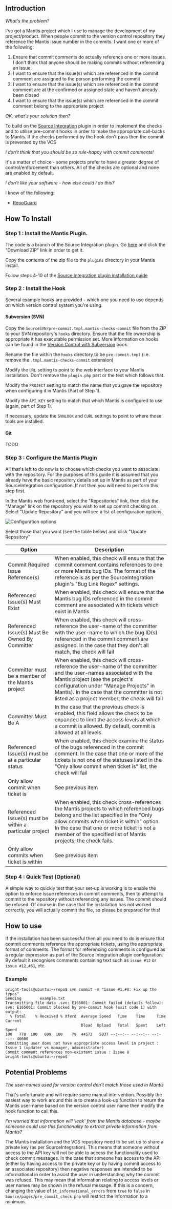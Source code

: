 ## Introduction

*What's the problem?*

I've got a Mantis project which I use to manage the development of my project/product.  When people commit to the version control repository they reference the Mantis issue number in the commits.
I want one or more of the following:

1. Ensure that commit comments do actually reference one or more issues.  I don't think that anyone should be making commits without referencing an issue.
1. I want to ensure that the issue(s) which are referenced in the commit comment are assigned to the person performing the commit
1. I want to ensure that the issue(s) which are referenced in the commit comment are at the confirmed or assigned state and haven't already been closed
1. I want to ensure that the issue(s) which are referenced in the commit comment belong to the appropriate project

*OK, what's your solution then?*

To build on the [Source
Integration](https://github.com/mantisbt-plugins/source-integration) plugin in
order to implement the checks and to utilise pre-commit hooks in order to make
the appropriate call-backs to Mantis.  If the checks performed by the hook don't
pass then the commit is prevented by the VCS

*I don't think that you should be so rule-happy with commit comments!*

It's a matter of choice - some projects prefer to have a greater degree of control/enforcement than others.  All of the checks are optional and none are enabled by default.

*I don't like your software - how else could I do this?*

I know of the following:

- [RepoGuard](http://repoguard.tigris.org/)

## How To Install

### Step 1 : Install the Mantis Plugin.

The code is a branch of the Source Integration plugin.  Go [here](https://github.com/bright-tools/source-integration) and click the "Download ZIP" link in order to get it.

Copy the contents of the zip file to the `plugins` directory in your Mantis install.

Follow steps 4-10 of the [Source Integration plugin installation guide](https://github.com/mantisbt-plugins/source-integration/blob/master/README.md) 

### Step 2 : Install the Hook

Several example hooks are provided - which one you need to use depends on which version control system you're using.

#### Subversion (SVN)

Copy the `SourceSVN/pre-commit.tmpl.mantis-checks-commit` file from the ZIP to your SVN repository's `hooks` directory.  Ensure that the file ownership is appropriate it has executable permission set.  More information on hooks can be found in the [Version Control with Subversion](http://svnbook.red-bean.com/en/1.7/svn-book.html#svn.reposadmin.create.hooks) book.

Rename the file within the `hooks` directory to be `pre-commit.tmpl` (i.e. remove the `.tmpl.mantis-checks-commit` extension)

Modify the `URL` setting to point to the web interface to your Mantis installation.  Don't remove the `plugin.php` part or the text which follows that.

Modify the `PROJECT` setting to match the name that you gave the repository when configuring it in Mantis (Part of Step 1).

Modify the `API_KEY` setting to match that which Mantis is configured to use (again, part of Step 1).

If necessary, update the `SVNLOOK` and `CURL` settings to point to where those tools are installed.

#### Git

TODO

### Step 3 : Configure the Mantis Plugin

All that's left to do now is to choose which checks you want to associate with
the repository.  For the purposes of this guide it is assumed that you already
have the basic repository details set up in Mantis as part of your
SourceIntegration configuration.  If not then you will need to perform this step
first.

In the Mantis web front-end, select the "Repositories" link, then click the
"Manage" link on the repository you wish to set up commit checking on.  Select
"Update Repository" and you will see a list of configuration options.  

![Configuration options](docimgs/configure_checks.png)

Select those that you want (see the table below) and click "Update Repository"


| Option | Description |
|------------------------------------|--------------|
| Commit Required Issue Reference(s) | When enabled, this check will ensure that the commit comment contains references to one or more Mantis bug IDs.  The format of the reference is as per the SourceIntegration plugin's "Bug Link Regex" settings. |
| Referenced Issue(s) Must Exist | When enabled, this check will ensure that the Mantis bug IDs referenced in the commit comment are associated with tickets which exist in Mantis |
| Referenced Issue(s) Must Be Owned By Committer | When enabled, this check will cross-reference the user-name of the committer with the user-name to which the bug ID(s) referenced in the commit comment are assigned.  In the case that they don't all match, the check will fail |
| Committer must be a member of the Mantis project | When enabled, this check will cross-reference the user-name of the committer and the user-names associated with the Mantis project (see the project's configuration under "Manage Projects" in Mantis).  In the case that the committer is not listed as a project member, the check will fail |
| Committer Must Be A | In the case that the previous check is enabled, this field allows the check to be expanded to limit the access levels at which a commit is allowed.  By default, commit is allowed at all levels. |
| Referenced Issue(s) must be at a particular status | When enabled, this check examine the status of the bugs referenced in the commit comment.  In the case that one or more of the tickets is not one of the statuses listed in the "Only allow commit when ticket is" list, the check will fail |
| Only allow commit when ticket is | See previous item |
| Referenced Issue(s) must be within a particular project | When enabled, this check cross-references the Mantis projects to which referenced bugs belong and the list specified in the "Only allow commits when ticket is within" option.  In the case that one or more ticket is not a member of the specified list of Mantis projects, the check fails. |
| Only allow commits when ticket is within | See previous item |

### Step 4 : Quick Test (Optional)

A simple way to quickly test that your set-up is working is to enable the option to enforce issue references in commit comments, then to attempt to commit to the repository without referencing any issues.  The commit should be refused.  Of course in the case that the installation has not worked correctly, you will actually commit the file, so please be prepared for this!

## How to use

If the installation has been successful then all you need to do is ensure that
commit comments reference the appropriate tickets, using the appropriate format
of comments.  The format for referencing comments is configured as a regular
expression as part of the Source Integration plugin configuration.  By default
it recognises comments containing text such as `issue #12` or `issue #12,#61`, etc.

### Example

    bright-tools@ubuntu:~/repo$ svn commit -m "Issue #1,#8: Fix up the typos"
    Sending        example.txt
    Transmitting file data .svn: E165001: Commit failed (details follow):
    svn: E165001: Commit blocked by pre-commit hook (exit code 1) with output:
      % Total    % Received % Xferd  Average Speed   Time    Time     Time  Current
                                     Dload  Upload   Total   Spent    Left  Speed
    100   778  100   699  100    79  44573   5037 --:--:-- --:--:-- --:--:-- 46600
    Committing user does not have appropriate access level in project : Issue 1 (updater vs manager, administrator)
    Commit comment references non-existent issue : Issue 8
    bright-tools@ubuntu:~/repo$ 

## Potential Problems

*The user-names used for version control don't match those used in Mantis*

That's unfortunate and will require some manual intervention.  Possibly the easiest way to work around this is to create a look-up function to return the Mantis user-name based on the version control user name then modify the hook function to call this.

*I'm worried that information will 'leak' from the Mantis database - maybe someone could use this functionality to extract private information from Mantis?*

The Mantis installation and the VCS repository need to be set up to share a private key (as per SourceIntegration).  This means that someone without access to the API key will not be able to access the functionality used to check commit messages.
In the case that someone has access to the API (either by having access to the private key or by having commit access to an associated repository) then negative responses are intended to be informational in order to assist the user in understanding why the commit was refused.  This may mean that information relating to access levels or user names may be shown in the refusal message.  If this is a concern, changing the value of `$t_informational_errors` from `true` to `false` in `Source/pages/pre_commit_check.php` will restrict the information to a minimum.
